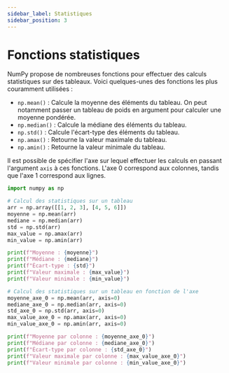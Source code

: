 ```yaml
---
sidebar_label: Statistiques
sidebar_position: 3
---
```


# Fonctions statistiques

NumPy propose de nombreuses fonctions pour effectuer des calculs statistiques
sur des tableaux. Voici quelques-unes des fonctions les plus couramment
utilisées :

- `np.mean()` : Calcule la moyenne des éléments du tableau. On peut notamment passer un
  tableau de poids en argument pour calculer une moyenne pondérée.
- `np.median()` : Calcule la médiane des éléments du tableau.
- `np.std()` : Calcule l'écart-type des éléments du tableau.
- `np.amax()` : Retourne la valeur maximale du tableau.
- `np.amin()` : Retourne la valeur minimale du tableau.

Il est possible de spécifier l'axe sur lequel effectuer les calculs en passant
l'argument `axis` à ces fonctions. L'axe 0 correspond aux colonnes, tandis que
l'axe 1 correspond aux lignes.

```python linenums="1"
import numpy as np

# Calcul des statistiques sur un tableau
arr = np.array([[1, 2, 3], [4, 5, 6]])
moyenne = np.mean(arr)
mediane = np.median(arr)
std = np.std(arr)
max_value = np.amax(arr)
min_value = np.amin(arr)

print(f"Moyenne : {moyenne}")
print(f"Médiane : {mediane}")
print(f"Écart-type : {std}")
print(f"Valeur maximale : {max_value}")
print(f"Valeur minimale : {min_value}")

# Calcul des statistiques sur un tableau en fonction de l'axe
moyenne_axe_0 = np.mean(arr, axis=0)
mediane_axe_0 = np.median(arr, axis=0)
std_axe_0 = np.std(arr, axis=0)
max_value_axe_0 = np.amax(arr, axis=0)
min_value_axe_0 = np.amin(arr, axis=0)

print(f"Moyenne par colonne : {moyenne_axe_0}")
print(f"Médiane par colonne : {mediane_axe_0}")
print(f"Écart-type par colonne : {std_axe_0}")
print(f"Valeur maximale par colonne : {max_value_axe_0}")
print(f"Valeur minimale par colonne : {min_value_axe_0}")
```

